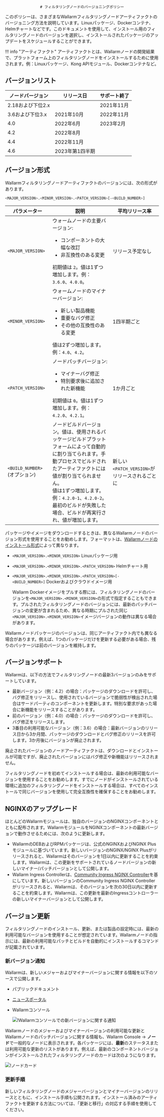 					# フィルタリングノードのバージョニングポリシー

このポリシーは、さまざまなWallarmフィルタリングノードアーティファクトのバージョニング方法を説明しています。Linuxパッケージ、Dockerコンテナ、Helmチャートなどです。このドキュメントを使用して、インストール用のフィルタリングノードのバージョンを選択し、インストールされたパッケージのアップデートをスケジュールすることができます。

!!! info "アーティファクト"
    アーティファクトとは、Wallarmノードの開発結果で、プラットフォーム上のフィルタリングノードをインストールするために使用されます。例：Linuxパッケージ、Kong APIモジュール、Dockerコンテナなど。

## バージョンリスト

| ノードバージョン | リリース日   | サポート終了 |
|------------------|----------------|---------------|
|2.18および下位2.x|                | 2021年11月 |
| 3.6および下位3.x| 2021年10月   | 2022年11月 |
| 4.0              | 2022年6月      | 2023年2月 |
| 4.2              | 2022年8月    |               |
| 4.4              | 2022年11月  |               |
| 4.6              |2023年第1四半期|               |

## バージョン形式

Wallarmフィルタリングノードアーティファクトのバージョンには、次の形式があります。

```bash
<MAJOR_VERSION>.<MINOR_VERSION>.<PATCH_VERSION>[-<BUILD_NUMBER>]
```

| パラメーター                 | 説明                                                                                                                                                                                                                                                                                                         | 平均リリース率          |
|--------------------------------|------------------------------------------------------------------------------------------------------------------------------------------------------------------------------------------------------------------------------------------------------------------------------------------------------------------|--------------------------------------|
| `<MAJOR_VERSION>`              | ウォームノードの主要バージョン:<ul><li>コンポーネントの大幅な改訂</li><li>非互換性のある変更</li></ul>初期値は `2`。値は1ずつ増加します。例：`3.6.0`、`4.0.0`。                                                                                                                    | リリース予定なし              |
| `<MINOR_VERSION>`              | ウォームノードのマイナーバージョン:<ul><li>新しい製品機能</li><li>重要なバグ修正</li><li>その他の互換性のある変更</li></ul>値は2ずつ増加します。例：`4.0`、`4.2`。                                                                                                             | 1四半期ごと                         |
| `<PATCH_VERSION>`              | ノードパッチバージョン:<ul><li>マイナーバグ修正</li><li>特別要求後に追加された新機能</li></ul>初期値は `0`。値は1ずつ増加します。例：`4.2.0`、`4.2.1`。                                                                                                                                     | 1か月ごと                        |
| `<BUILD_NUMBER>` (オプション) | ノードビルドバージョン。値は、使用されるパッケージビルドプラットフォームによって自動的に割り当てられます。手動プロセスでビルドされたアーティファクトには値が割り当てられません。<br />値は1ずつ増加します。例：`4.2.0-1`、`4.2.0-2`。最初のビルドが失敗した場合、ビルドが再実行され、値が増加します。 | 新しい`<PATCH_VERSION>`がリリースされるごとに |

パッケージやイメージをダウンロードするときは、異なるWallarmノードのバージョン形式を使用することをお勧めします。フォーマットは、[Wallarmノードのインストール形式](../installation/supported-deployment-options.md)によって異なります。

* `<MAJOR_VERSION>.<MINOR_VERSION>` Linuxパッケージ用
* `<MAJOR_VERSION>.<MINOR_VERSION>.<PATCH_VERSION>` Helmチャート用
* `<MAJOR_VERSION>.<MINOR_VERSION>.<PATCH_VERSION>[-<BUILD_NUMBER>]` Dockerおよびクラウドイメージ用

    Wallarm Dockerイメージをプルする際には、フィルタリングノードのバージョンを`<MAJOR_VERSION>.<MINOR_VERSION>`の形式で指定することもできます。プルされたフィルタリングノードのバージョンには、最新のパッチバージョンの変更が含まれるため、異なる時期にプルされた同じ`<MAJOR_VERSION>.<MINOR_VERSION>`イメージバージョンの動作は異なる場合があります。

Wallarmノードパッケージのバージョンは、同じアーティファクト内でも異なる場合があります。例えば、1つのパッケージだけを更新する必要がある場合、残りのパッケージは前のバージョンを維持します。

## バージョンサポート

Wallarmは、以下の方法でフィルタリングノードの最新3バージョンのみをサポートしています。

* 最新バージョン（例：4.2）の場合：パッケージのダウンロードを許可し、バグ修正をリリースし、使用されているバージョンで脆弱性が検出された場合はサードパーティのコンポーネントを更新します。特別な要求があった場合に新機能をリリースすることがあります。
* 前のバージョン（例：4.0）の場合：パッケージのダウンロードを許可し、バグ修正をリリースします。
* 3番目の利用可能なバージョン（例：3.6）の場合：最新バージョンのリリース日から3か月間、パッケージのダウンロードとバグ修正のリリースを許可します。3か月後にバージョンが廃止されます。

廃止されたバージョンのノードアーティファクトは、ダウンロードとインストールが可能ですが、廃止されたバージョンにはバグ修正や新機能はリリースされません。

フィルタリングノードを初めてインストールする場合は、最新の利用可能なバージョンを使用することをお勧めします。すでにノードがインストールされている環境に追加のフィルタリングノードをインストールする場合は、すべてのインストールで同じバージョンを使用して完全互換性を確保することをお勧めします。

## NGINXのアップグレード

ほとんどのWallarmモジュールは、独自のバージョンのNGINXコンポーネントとともに配布されます。WallarmモジュールをNGINXコンポーネントの最新バージョンで動作させるためには、次のように更新します。

* WallarmのDEBおよびRPMパッケージは、公式のNGINXおよびNGINX Plusモジュールに基づいています。新しいバージョンのNGINX/NGINX Plusがリリースされると、Wallarmはそのバージョンを1日以内に更新することを約束します。Wallarmは、この更新をサポートされているノードバージョンの新しいマイナー/パッチバージョンとして公開します。
* Wallarm Ingress Controllerは、[Community Ingress NGINX Controller](https://github.com/kubernetes/ingress-nginx)を基にしています。新しいバージョンのCommunity Ingress NGINX Controllerがリリースされると、Wallarmは、そのバージョンを次の30日以内に更新することを約束します。Wallarmは、この更新を最新のIngressコントローラーの新しいマイナーバージョンとして公開します。

## バージョン更新

フィルタリングノードのインストール、更新、または製品の設定時には、最新の利用可能なバージョンを使用することが想定されています。Wallarmノードの指示には、最新の利用可能なパッチとビルドを自動的にインストールするコマンドが記載されています。

### 新バージョン通知

Wallarmは、新しいメジャーおよびマイナーバージョンに関する情報を以下のソースで公開します。

* パブリックドキュメント
* [ニュースポータル](https://changelog.wallarm.com/)
* Wallarmコンソール

    ![!Wallarmコンソールでの新バージョンに関する通知](../images/updating-migrating/wallarm-console-new-version-notification.png)

Wallarmノードのメジャーおよびマイナーバージョンの利用可能な更新とWallarmノードのパッチバージョンに関する情報も、Wallarm Console → **ノード**で一般的なノードに表示されます。各パッケージには、**最新**のステータスまたは利用可能な更新のリストがあります。例えば、最新のコンポーネントバージョンがインストールされたフィルタリングノードのカードは次のようになります。

![!ノードカード](../images/user-guides/nodes/view-regular-node-comp-vers.png)

### 更新手順

新しいフィルタリングノードのメジャーバージョンとマイナーバージョンのリリースとともに、インストール手順も公開されます。インストール済みのアーティファクトを更新する方法については、「更新と移行」の対応する手順を使用してください。